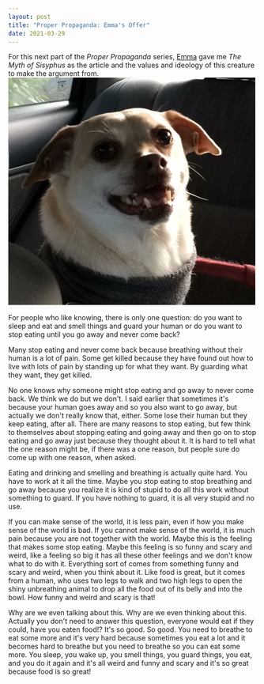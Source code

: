 ```yaml
---
layout: post
title: "Proper Propaganda: Emma's Offer"
date: 2021-03-29
---
```


For this next part of the _Proper Propaganda_ series, [Emma](https://icecauldron.github.io/blog) gave me _The Myth of Sisyphus_ as the article and the values and ideology of this creature to make the argument from.  
![This retard](https://github.com/ray-dorai/ray-dorai.github.io/blob/master/assets/this_retard.png?raw=true)  

For people who like knowing, there is only one question: do you want to sleep and eat and smell things and guard your human or do you want to stop eating until you go away and never come back?   

Many stop eating and never come back because breathing without their human is a lot of pain. Some get killed because they have found out how to live with lots of pain by standing up for what they want. By guarding what they want, they get killed.  

No one knows why someone might stop eating and go away to never come back. We think we do but we don't. I said earlier that sometimes it's because your human goes away and so you also want to go away, but actually we don't really know that, either. Some lose their human but they keep eating, after all. There are many reasons to stop eating, but few think to themselves about stopping eating and going away and then go on to stop eating and go away just because they thought about it. It is hard to tell what the one reason might be, if there was a one reason, but people sure do come up with one reason, when asked.  

Eating and drinking and smelling and breathing is actually quite hard. You have to work at it all the time. Maybe you stop eating to stop breathing and go away because you realize it is kind of stupid to do all this work without something to guard. If you have nothing to guard, it is all very stupid and no use.   

If you can make sense of the world, it is less pain, even if how you make sense of the world is bad. If you cannot make sense of the world, it is much pain because you are not together with the world. Maybe this is the feeling that makes some stop eating. Maybe this feeling is so funny and scary and weird, like a feeling so big it has all these other feelings and we don't know what to do with it. Everything sort of comes from something funny and scary and weird, when you think about it. Like food is great, but it comes from a human, who uses two legs to walk and two high legs to open the shiny unbreathing animal to drop all the food out of its belly and into the bowl. How funny and weird and scary is that!   

Why are we even talking about this. Why are we even thinking about this. Actually you don't need to answer this question, everyone would eat if they could, have you eaten food!? It's so good. So good. You need to breathe to eat some more and it's very hard because sometimes you eat a lot and it becomes hard to breathe but you need to breathe so you can eat some more. You sleep, you wake up, you smell things, you guard things, you eat, and you do it again and it's all weird and funny and scary and it's so great because food is so great!  


